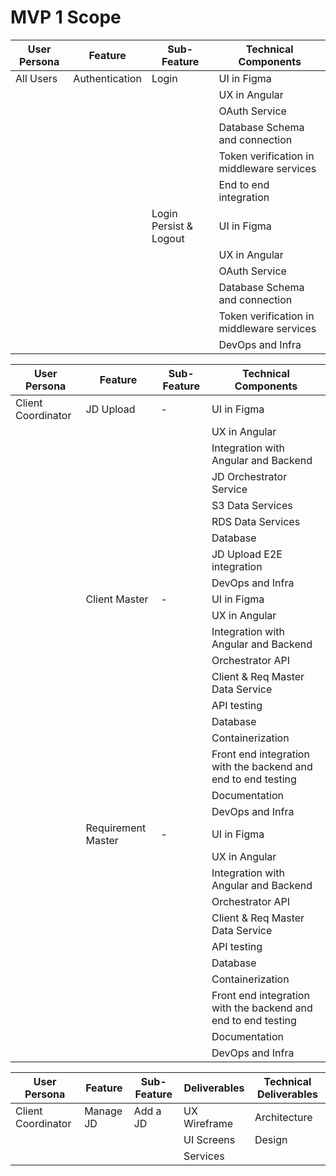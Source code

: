 # MVP 1 Scope

| User Persona | Feature | Sub-Feature | Technical Components |
|------------|-------------|------------|---------------------|
|All Users | Authentication | Login | UI in Figma |
|          |                |       | UX in Angular |
|          |                |       | OAuth Service |
|          |                |       | Database Schema and connection |
|          |                |       | Token verification in middleware services |
|          |                |       | End to end integration |
|          |                | Login Persist & Logout| UI in Figma |
|          |                |       | UX in Angular |
|          |                |       | OAuth Service |
|          |                |       | Database Schema and connection |
|          |                |       | Token verification in middleware services |
|          |                |       | DevOps and Infra |

| User Persona | Feature | Sub-Feature | Technical Components |
|------------|-------------|------------|---------------------|
|Client Coordinator | JD Upload | - | UI in Figma |
|          |                |       | UX in Angular |
|          |                |       | Integration with Angular and Backend |
|          |                |       | JD Orchestrator Service |
|          |                |       | S3 Data Services |
|          |                |       | RDS Data Services |
|          |                |       | Database |
|          |                |       | JD Upload E2E integration  |
|          |                |       | DevOps and Infra |
|          | Client Master  |   -   | UI in Figma |
|          |                |       | UX in Angular |
|          |                |       | Integration with Angular and Backend |
|          |                |       | Orchestrator API |
|          |                |       | Client & Req Master Data Service |
|          |                |       | API testing  |
|          |                |       | Database |
|          |                |       | Containerization  |
|          |                |       | Front end integration with the backend and end to end testing  |
|          |                |       | Documentation  |
|          |                |       | DevOps and Infra |
|          | Requirement Master  |   -   | UI in Figma |
|          |                |       | UX in Angular |
|          |                |       | Integration with Angular and Backend |
|          |                |       | Orchestrator API |
|          |                |       | Client & Req Master Data Service |
|          |                |       | API testing  |
|          |                |       | Database |
|          |                |       | Containerization  |
|          |                |       | Front end integration with the backend and end to end testing  |
|          |                |       | Documentation  |
|          |                |       | DevOps and Infra |

| User Persona | Feature | Sub-Feature | Deliverables | Technical Deliverables
|------------|-------------|------------|---------------------|---------------------|
|Client Coordinator | Manage JD | Add a JD | UX Wireframe | Architecture
|          |                |       | UI Screens | Design
|          |                |       | Services | 











